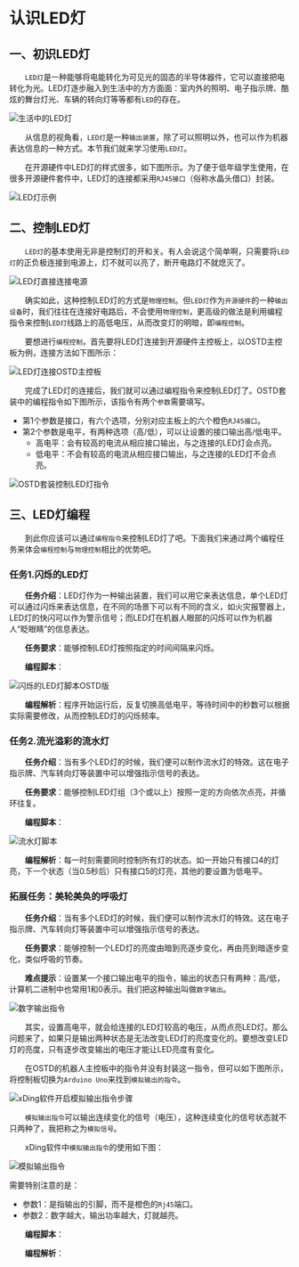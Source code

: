 # 认识LED灯

## 一、初识LED灯
&emsp;&emsp;`LED灯`是一种能够将电能转化为可见光的固态的半导体器件，它可以直接把电转化为光。LED灯逐步融入到生活中的方方面面：室内外的照明、电子指示牌、酷炫的舞台灯光、车辆的转向灯等等都有`LED`的存在。

![生活中的LED灯](https://gitee.com/wansq0211/markdownImg/raw/master/img/20210302095508.png)

&emsp;&emsp;从信息的视角看，`LED灯`是一种`输出装置`，除了可以照明以外，也可以作为机器表达信息的一种方式。本节我们就来学习使用`LED灯`。

&emsp;&emsp;在开源硬件中LED灯的样式很多，如下图所示。为了便于低年级学生使用，在很多开源硬件套件中，LED灯的连接都采用`RJ45接口`（俗称水晶头借口）封装。

![LED灯示例](https://gitee.com/wansq0211/markdownImg/raw/master/img/20210302095656.png)



## 二、控制LED灯
&emsp;&emsp;`LED灯`的基本使用无非是控制灯的开和关。有人会说这个简单啊，只需要将`LED灯`的正负极连接到电源上，灯不就可以亮了，断开电路灯不就熄灭了。

![LED灯直接连接电源](https://gitee.com/wansq0211/markdownImg/raw/master/img/20210302095622.png)

&emsp;&emsp;确实如此，这种控制LED灯的方式是`物理控制`。但`LED灯`作为`开源硬件`的一种`输出设备`时，我们往往在连接好电路后，不会使用`物理控制`，更高级的做法是利用编程指令来控制`LED灯`线路上的高低电压，从而改变灯的明暗，即`编程控制`。

&emsp;&emsp;要想进行`编程控制`，首先要将LED灯连接到开源硬件主控板上，以OSTD主控板为例，连接方法如下图所示：

![LED灯连接OSTD主控板](https://gitee.com/wansq0211/markdownImg/raw/master/img/20210302142700.png)

&emsp;&emsp;完成了LED灯的连接后，我们就可以通过编程指令来控制LED灯了。OSTD套装中的编程指令如下图所示，该指令有两个`参数`需要填写。

- 第1个参数是接口，有六个选项，分别对应主板上的六个橙色`RJ45接口`。
- 第2个参数是电平，有两种选项（高/低），可以让设置的接口输出高/低电平。
  - 高电平：会有较高的电流从相应接口输出，与之连接的LED灯会点亮。
  - 低电平：不会有较高的电流从相应接口输出，与之连接的LED灯不会点亮。

![OSTD套装控制LED灯指令](https://gitee.com/wansq0211/markdownImg/raw/master/img/20210301163314.png)

## 三、LED灯编程

&emsp;&emsp;到此你应该可以通过`编程指令`来控制LED灯了吧。下面我们来通过两个编程任务来体会`编程控制`与`物理控制`相比的优势吧。

### 任务1.闪烁的LED灯

&emsp;&emsp;**任务介绍**：LED灯作为一种输出装置，我们可以用它来表达信息，单个LED灯可以通过闪烁来表达信息，在不同的场景下可以有不同的含义，如火灾报警器上，LED灯的快闪可以作为警示信号；而LED灯在机器人眼部的闪烁可以作为机器人“眨眼睛”的信息表达。

&emsp;&emsp;**任务要求**：能够控制LED灯按照指定的时间间隔来闪烁。

&emsp;&emsp;**编程脚本**：

![闪烁的LED灯脚本OSTD版](https://gitee.com/wansq0211/markdownImg/raw/master/img/20210302145011.png)

&emsp;&emsp;**编程解析**：程序开始运行后，反复切换高低电平，等待时间中的秒数可以根据实际需要修改，从而控制LED灯的闪烁频率。

### 任务2.流光溢彩的流水灯

&emsp;&emsp;**任务介绍**：当有多个LED灯的时候，我们便可以制作流水灯的特效。这在电子指示牌、汽车转向灯等装置中可以增强指示信号的表达。

&emsp;&emsp;**任务要求**：能够控制LED灯组（3个或以上）按照一定的方向依次点亮，并循环往复。

&emsp;&emsp;**编程脚本**：

![流水灯脚本](https://gitee.com/wansq0211/markdownImg/raw/master/img/20210302145640.png)

&emsp;&emsp;**编程解析**：每一时刻需要同时控制所有灯的状态。如一开始只有接口4的灯亮，下一个状态（当0.5秒后）只有接口5的灯亮，其他的要设置为低电平。

### 拓展任务：美轮美奂的呼吸灯

&emsp;&emsp;**任务介绍**：当有多个LED灯的时候，我们便可以制作流水灯的特效。这在电子指示牌、汽车转向灯等装置中可以增强指示信号的表达。

&emsp;&emsp;**任务要求**：能够控制一个LED灯的亮度由暗到亮逐步变化，再由亮到暗逐步变化，类似呼吸的节奏。

&emsp;&emsp;**难点提示**：设置某一个接口输出电平的指令，输出的状态只有两种：高/低，计算机二进制中也常用1和0表示。我们把这种输出叫做`数字输出`。

![数字输出指令](https://gitee.com/wansq0211/markdownImg/raw/master/img/20210303083424.png)

&emsp;&emsp;其实，设置高电平，就会给连接的LED灯较高的电压，从而点亮LED灯。那么问题来了，如果只是输出两种状态是无法改变LED灯的亮度变化的。要想改变LED灯的亮度，只有逐步改变输出的电压才能让LED亮度有变化。

&emsp;&emsp;在OSTD的机器人主控板中的指令并没有封装这一指令，但可以如下图所示，将控制板切换为`Arduino Uno`来找到`模拟输出的指令`。

![xDing软件开启模拟输出指令步骤](https://gitee.com/wansq0211/markdownImg/raw/master/img/20210303085715.png)

&emsp;&emsp;`模拟输出指令`可以输出连续变化的信号（电压），这种连续变化的信号状态就不只两种了，我把称之为`模拟信号`。

&emsp;&emsp;xDing软件中`模拟输出指令`的使用如下图：

![模拟输出指令](https://gitee.com/wansq0211/markdownImg/raw/master/img/20210303090243.png)

需要特别注意的是：

- 参数1：是指输出的引脚，而不是橙色的`Rj45`端口。
- 参数2：数字越大，输出功率越大，灯就越亮。

&emsp;&emsp;**编程脚本**：

&emsp;&emsp;**编程解析**：
